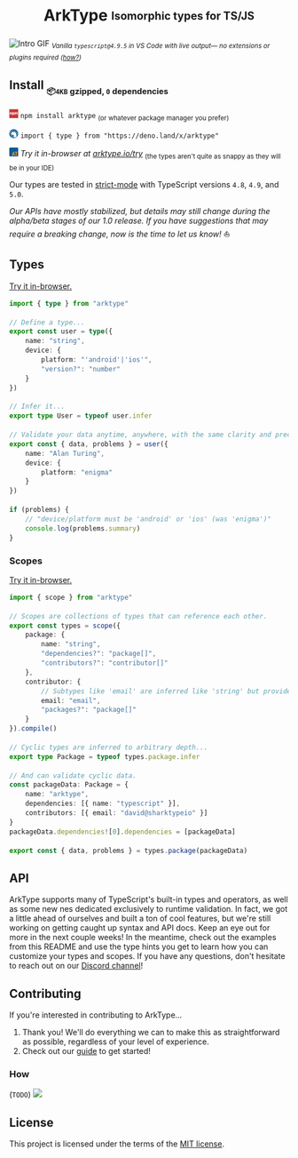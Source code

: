 <h1 align="center">ArkType <sub><sup>Isomorphic types for TS/JS</sup></sub></h1>

![Intro GIF](./dev/arktype.io/static/img/arktype.gif)
<sub><i>Vanilla `typescript@4.9.5` in VS Code with live output— no extensions or plugins required (<a href="#how">how?</a>)</i></sub>

## Install <sub><sub>📦`4KB` gzipped, `0` dependencies</sub></sub>

<img src="./dev/arktype.io/static/img/npm.svg" alt="Npm Icon" height="16px"> `npm install arktype` <sub>(or whatever package manager you prefer)</sub>

<img src="./dev/arktype.io/static/img/deno.svg" alt="Deno Icon" height="16px"> `import { type } from "https://deno.land/x/arktype"`

<img src="./dev/arktype.io/static/img/logo.svg" alt="ArkType Icon" height="16px"> <i>Try it in-browser at [arktype.io/try](https://arktype.io/try)</i> <sub>(the types aren't quite as snappy as they will be in
your IDE)</sub>

Our types are tested in [strict-mode](https://www.typescriptlang.org/tsconfig#strict) with TypeScript versions `4.8`, `4.9`, and `5.0`.

_Our APIs have mostly stabilized, but details may still change during the alpha/beta stages of our 1.0 release. If you have suggestions that may require a breaking change, now is the time to let us know!_ ⛵

## Types

[Try it in-browser.](https://arktype.io/docs/#your-first-type)

```ts @blockFrom:dev/examples/type.ts
import { type } from "arktype"

// Define a type...
export const user = type({
    name: "string",
    device: {
        platform: "'android'|'ios'",
        "version?": "number"
    }
})

// Infer it...
export type User = typeof user.infer

// Validate your data anytime, anywhere, with the same clarity and precision you expect from TypeScript.
export const { data, problems } = user({
    name: "Alan Turing",
    device: {
        platform: "enigma"
    }
})

if (problems) {
    // "device/platform must be 'android' or 'ios' (was 'enigma')"
    console.log(problems.summary)
}
```

### Scopes

[Try it in-browser.](https://arktype.io/docs/scopes)

```ts @blockFrom:dev/examples/scope.ts
import { scope } from "arktype"

// Scopes are collections of types that can reference each other.
export const types = scope({
    package: {
        name: "string",
        "dependencies?": "package[]",
        "contributors?": "contributor[]"
    },
    contributor: {
        // Subtypes like 'email' are inferred like 'string' but provide additional validation at runtime.
        email: "email",
        "packages?": "package[]"
    }
}).compile()

// Cyclic types are inferred to arbitrary depth...
export type Package = typeof types.package.infer

// And can validate cyclic data.
const packageData: Package = {
    name: "arktype",
    dependencies: [{ name: "typescript" }],
    contributors: [{ email: "david@sharktypeio" }]
}
packageData.dependencies![0].dependencies = [packageData]

export const { data, problems } = types.package(packageData)
```

## API

ArkType supports many of TypeScript's built-in types and operators, as well as some new nes dedicated exclusively to runtime validation. In fact, we got a little ahead of ourselves and built a ton of cool features, but we're still working on getting caught up syntax and API docs. Keep an eye out for more in the next couple weeks! In the meantime, check out the examples from this README and use the type hints you get to learn how you can customize your types and scopes. If you have any questions, don't hesitate to reach out on our [Discord channel](https://discord.gg/WSNF3Kc4xh)!

## Contributing

If you're interested in contributing to ArkType...

1.  Thank you! We'll do everything we can to make this as straightforward as possible, regardless of your level of experience.
2.  Check out our [guide](./dev/configs/CONTRIBUTING.md) to get started!

### How

(`TODO`)
![](https://media2.giphy.com/media/CAYVZA5NRb529kKQUc/giphy.gif?cid=ecf05e47sdo4ysq8yl97j7xfo5sr3c2e3e4im6ipspci5v0k&rid=giphy.gif)

## License

This project is licensed under the terms of the
[MIT license](./LICENSE).
